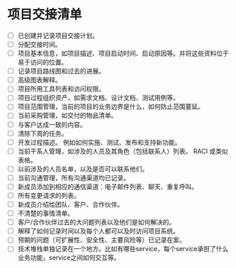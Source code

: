 
# 项目交接清单

- [ ] 已创建并记录项目交接计划。
- [ ] 分配交接时间。
- [ ] 项目基本信息，如项目描述、项目启动时间、启动原因等。并将这些资料位于易于访问的位置。
- [ ] 记录项目路线图和过去的进展。
- [ ] 高级图表解释。
- [ ] 项目所用工具列表和访问权限。
- [ ] 项目过程组织资产，如需求文档、设计文档、测试用例等。
- [ ] 项目范围管理，当前的项目的业务边界是什么，如何防止范围蔓延。
- [ ] 当前采购管理，如交付的物品清单。
- [ ] 与客户达成一致的内容。
- [ ] 清除下周的任务。
- [ ] 开发过程描述。 例如如何实施、测试、发布和支持新功能。
- [ ] 当前干系人管理，如涉及的人员及其角色（包括联系人）列表。 RACI 或类似表格。
- [ ] 以前涉及的人员名单，以及是否可以联系他们。
- [ ] 当前沟通管理，所有沟通渠道均已记录。
- [ ] 新成员添加到相应的通信渠道：电子邮件列表、聊天、重复呼叫。
- [ ] 所有变更请求的列表。
- [ ] 新成员介绍给团队、客户、合作伙伴。
- [ ] 不清楚的事情清单。
- [ ] 客户/合作伙伴过去的大问题列表以及他们是如何解决的。
- [ ] 解释了如何记录时间以及每个人都可以及时访问项目系统。
- [ ] 预期的问题（可扩展性、安全性、主要风险等）已记录在案。
- [ ] 技术堆栈单独记录在一个地方。比如有哪些service，每个service承担了什么业务功能，service之间如何交互等。
